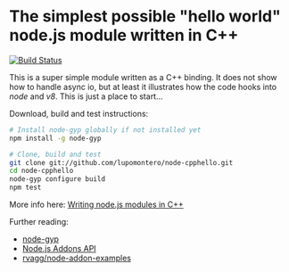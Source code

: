 # The simplest possible "hello world" node.js module written in C++

[![Build Status](https://travis-ci.org/lupomontero/node-cpphello.svg?branch=master)](https://travis-ci.org/lupomontero/node-cpphello)

This is a super simple module written as a C++ binding. It does not show how to
handle async io, but at least it illustrates how the code hooks into _node_ and
_v8_. This is just a place to start...

Download, build and test instructions:

```sh
# Install node-gyp globally if not installed yet
npm install -g node-gyp

# Clone, build and test
git clone git://github.com/lupomontero/node-cpphello.git
cd node-cpphello
node-gyp configure build
npm test
```

More info here:
[Writing node.js modules in C++](http://www.lupomontero.com/writing-node-js-modules-in-cpp/)

Further reading:

* [node-gyp](https://github.com/TooTallNate/node-gyp)
* [Node.js Addons API](https://nodejs.org/api/addons.html)
* [rvagg/node-addon-examples](https://github.com/rvagg/node-addon-examples)

